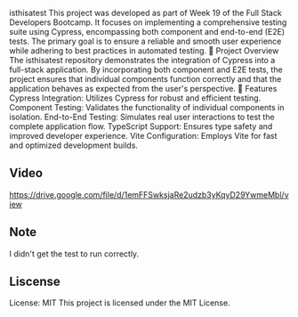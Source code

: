 
isthisatest
This project was developed as part of Week 19 of the Full Stack Developers Bootcamp. It focuses on implementing a comprehensive testing suite using Cypress, encompassing both component and end-to-end (E2E) tests. The primary goal is to ensure a reliable and smooth user experience while adhering to best practices in automated testing.
🧪 Project Overview
The isthisatest repository demonstrates the integration of Cypress into a full-stack application. By incorporating both component and E2E tests, the project ensures that individual components function correctly and that the application behaves as expected from the user's perspective.
🚀 Features
Cypress Integration: Utilizes Cypress for robust and efficient testing.
Component Testing: Validates the functionality of individual components in isolation.
End-to-End Testing: Simulates real user interactions to test the complete application flow.
TypeScript Support: Ensures type safety and improved developer experience.
Vite Configuration: Employs Vite for fast and optimized development builds.
## Video
https://drive.google.com/file/d/1emFFSwksjaRe2udzb3yKqyD29YwmeMbl/view
## Note 
I didn't get the test to run correctly. 
## Liscense 
License: MIT This project is licensed under the MIT License.